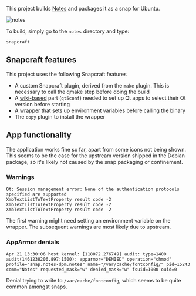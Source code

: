 This project builds [Notes](http://www.get-notes.com/) and packages it as a
snap for Ubuntu.

![notes](https://cloud.githubusercontent.com/assets/16375940/14313739/ea9fc8fa-fbfb-11e5-95bb-fb10c59770a8.png)

To build, simply go to the `notes` directory and type:

    snapcraft

## Snapcraft features

This project uses the following Snapcraft features
- A custom Snapcraft plugin, derived from the `make` plugin. This is necessary to call the qmake step before doing the build
- A [wiki-based](https://wiki.ubuntu.com/Snappy/Parts) part (`qt5conf`) needed to set up Qt apps to select their Qt version before starting
- A [wrapper](https://github.com/dplanella/snappy-playpen/blob/master/notes/notes.wrapper) that sets up environment variables before calling the binary
- The `copy` plugin to install the wrapper

## App functionality

The application works fine so far, apart from some icons not being shown. This seems to be the case for the upstream version shipped in the Debian package, so it's likely not caused by the snap packaging or confinement.

### Warnings

    Qt: Session management error: None of the authentication protocols specified are supported
    XmbTextListToTextProperty result code -2
    XmbTextListToTextProperty result code -2
    XmbTextListToTextProperty result code -2

The first warning might need setting an environment variable on the wrapper. The subsequent warnings are most likely due to upstream.

### AppArmor denials

    Apr 21 13:30:06 host kernel: [118072.276749] audit: type=1400 audit(1461238206.897:1500): apparmor="DENIED" operation="chmod" profile="snap.notes-dpm.notes" name="/var/cache/fontconfig/" pid=15243 comm="Notes" requested_mask="w" denied_mask="w" fsuid=1000 ouid=0

Denial trying to write to `/var/cache/fontconfig`, which seems to be quite common amongst snaps.
